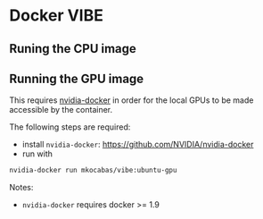 # Docker VIBE

## Runing the CPU image


## Running the GPU image

This requires [nvidia-docker](https://github.com/NVIDIA/nvidia-docker) in order for the local GPUs to be made accessible by the container.

The following steps are required:

- install `nvidia-docker`: https://github.com/NVIDIA/nvidia-docker
- run with
```bash
nvidia-docker run mkocabas/vibe:ubuntu-gpu
```

Notes:
- `nvidia-docker` requires docker >= 1.9
